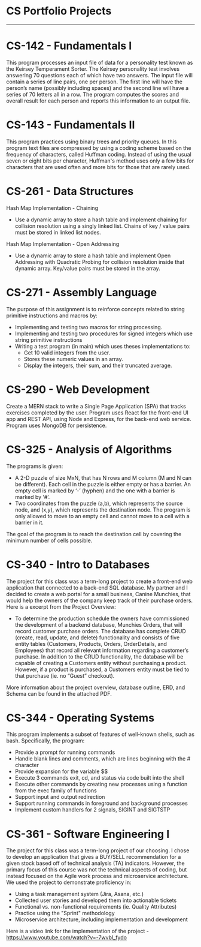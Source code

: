 # CS Portfolio Projects
  ---------------------

# CS-142 - Fundamentals I
This program processes an input file of data for a personality test known as the Keirsey Temperament Sorter. The Keirsey personality test involves answering 70 questions each of which have two answers. The input file will contain a series of line pairs, one per person. The first line will have the person’s name (possibly including spaces) and the second line will have a series of 70 letters all in a row. The program computes the scores and overall result for each person and reports this information to an output file.

# CS-143 - Fundamentals II
This program practices using binary trees and priority queues. In this program text files are compressed by using a coding scheme based on the frequency of characters, called Huffman coding. Instead of using the usual seven or eight bits per character, Huffman's method uses only a few bits for characters that are used often and more bits for those that are rarely used.

# CS-261 - Data Structures
Hash Map Implementation - Chaining
 - Use a dynamic array to store a hash table and implement chaining for collision resolution using a singly linked list. Chains of key / value pairs must be stored in linked list nodes.

Hash Map Implementation - Open Addressing
 - Use a dynamic array to store a hash table and implement Open Addressing with Quadratic Probing for collision resolution inside that dynamic array. Key/value pairs must be stored in the array.

# CS-271 - Assembly Language
The purpose of this assignment is to reinforce concepts related to string primitive instructions and macros by:
 - Implementing and testing two macros for string processing.
 - Implementing and testing two procedures for signed integers which use string primitive instructions
 - Writing a test program (in main) which uses theses implementations to:
   - Get 10 valid integers from the user. 
   - Stores these numeric values in an array.
   - Display the integers, their sum, and their truncated average.
 
# CS-290 - Web Development
Create a MERN stack to write a Single Page Application (SPA) that tracks exercises completed by the user. Program uses React for the front-end UI app and REST API, using Node and Express, for the back-end web service. Program uses MongoDB for persistence.

# CS-325 - Analysis of Algorithms
The programs is given: 
 - A 2-D puzzle of size MxN, that has N rows and M column (M and N can be different). Each cell in the puzzle is either empty or has a barrier. An empty cell is marked by ‘-’ (hyphen) and the one with a barrier is marked by ‘#’.
 - Two coordinates from the puzzle (a,b), which represents the source node, and (x,y), which represents the destination node. The program is only allowed to move to an empty cell and cannot move to a cell with a barrier in it.
 
The goal of the program is to reach the destination cell by covering the minimum number of cells possible.

# CS-340 - Intro to Databases
The project for this class was a term-long project to create a front-end web application that connected to a back-end SQL database. My partner and I decided to create a web portal for a small business, Canine Munchies, that would help the owners of the company keep track of their purchase orders. Here is a excerpt from the Project Overview:
 - To determine the production schedule the owners have commissioned the development of a backend database, Munchies Orders, that will record customer purchase orders. The database has complete CRUD (create, read, update, and delete) functionality and consists of five entity tables (Customers, Products, Orders, OrderDetails, and Employees) that record all relevant information regarding a customer’s purchase. In addition to the CRUD functionality, the database will be capable of creating a Customers entity without purchasing a product. However, if a product is purchased, a Customers entity must be tied to that purchase (ie. no “Guest” checkout).

More information about the project overview, database outline, ERD, and Schema can be found in the attached PDF.

# CS-344 - Operating Systems
This program implements a subset of features of well-known shells, such as bash. Specifically, the program:
 - Provide a prompt for running commands
 - Handle blank lines and comments, which are lines beginning with the # character
 - Provide expansion for the variable $$
 - Execute 3 commands exit, cd, and status via code built into the shell
 - Execute other commands by creating new processes using a function from the exec family of functions
 - Support input and output redirection
 - Support running commands in foreground and background processes
 - Implement custom handlers for 2 signals, SIGINT and SIGTSTP

# CS-361 - Software Engineering I
The project for this class was a term-long project of our choosing. I chose to develop an application that gives a BUY/SELL recommendation for a given stock based off of technical analysis (TA) indicators. However, the primary focus of this course was not the technical aspects of coding, but instead focused on the Agile work process and microservice architecture. We used the project to demonstrate proficiency in:
 - Using a task management system (Jira, Asana, etc.)
 - Collected user stories and developed them into actionable tickets
 - Functional vs. non-functional requirements (ie. Quality Attributes)
 - Practice using the "Sprint" methodology
 - Microservice architecture, including implementation and development
 
Here is a video link for the implementation of the project - https://www.youtube.com/watch?v=-7wvbI_fydo
 
 
